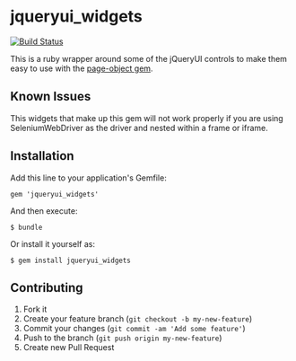 # jqueryui_widgets

[![Build Status](https://travis-ci.org/mnohai-mdsol/jqueryui_widgets.svg?branch=master)](https://travis-ci.org/mnohai-mdsol/jqueryui_widgets)

This is a ruby wrapper around some of the jQueryUI controls to make them easy to use with the [page-object gem](http://github.com/cheezy/page-object).

## Known Issues

This widgets that make up this gem will not work properly if you are using SeleniumWebDriver as the driver and nested within a frame or iframe.

## Installation

Add this line to your application's Gemfile:

    gem 'jqueryui_widgets'

And then execute:

    $ bundle

Or install it yourself as:

    $ gem install jqueryui_widgets

## Contributing

1. Fork it
2. Create your feature branch (`git checkout -b my-new-feature`)
3. Commit your changes (`git commit -am 'Add some feature'`)
4. Push to the branch (`git push origin my-new-feature`)
5. Create new Pull Request
